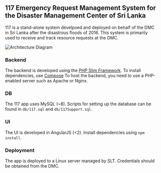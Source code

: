 ## 117 Emergency Request Management System for the Disaster Management Center of Sri Lanka

117 is a stand-alone system develpoed and deployed on behalf of the DMC in Sri Lanka after the disastrous floods of 2016. This system is primarily used to receive and track resource requests at the DMC.

![Architecture Diagram](https://github.com/ramdesh/117/blob/master/dmc_117.png?raw=true)

### Backend

The backend is developed using the [PHP Slim Framework](http://www.slimframework.com/). 
To install dependencies, use [Compose](https://getcomposer.org/doc/01-basic-usage.md#:~:text=Installing%20with%20composer.,-lock%20%23&text=lock%20file%20as%20well%20as,project%20(which%20is%20good).)
To host the backend, you need to use a PHP-enabled server such as Apache or Nginx.

### DB

The 117 app uses MySQL (~8). Scripts for setting up the database can be found in `db/117.sql` and `db/117Support.sql`.

### UI

The UI is developed in AngularJS (<2). Install dependencies using `npm install`. 

### Deployment

The app is deployed to a Linux server managed by SLT. Credentials should be obtained from the DMC. 

